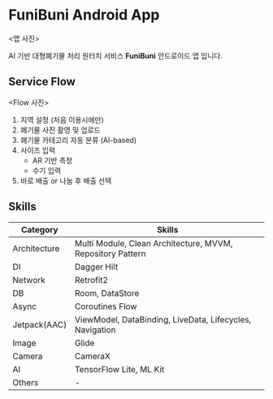 # FuniBuni Android App

<앱 사진>

AI 기반 대형폐기물 처리 원터치 서비스 **FuniBuni** 안드로이드 앱 입니다.


## Service Flow

<Flow 사진>

1. 지역 설정 (처음 이용시에만)
2. 폐기물 사진 촬영 및 업로드
3. 폐기물 카테고리 자동 분류 (AI-based)
4. 사이즈 입력
   - AR 기반 측정
   - 수기 입력
5. 바로 배출 or 나눔 후 배출 선택


## Skills

| Category     | Skills                                                     |
|--------------|------------------------------------------------------------|
| Architecture | Multi Module, Clean Architecture, MVVM, Repository Pattern |
| DI           | Dagger Hilt                                                |
| Network      | Retrofit2                                                  |
| DB           | Room, DataStore                                            |
| Async        | Coroutines Flow                                            |
| Jetpack(AAC) | ViewModel, DataBinding, LiveData, Lifecycles, Navigation   |
| Image        | Glide                                                      |
| Camera       | CameraX                                                    |
| AI           | TensorFlow Lite, ML Kit                                    |
| Others       | -                                                          |
